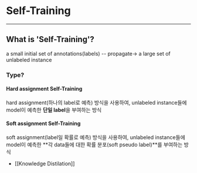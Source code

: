 # Self-Training
---
## What is 'Self-Training'?
a small initial set of annotations(labels) -- propagate-> a large set of unlabeled instance

### Type?
#### Hard assignment Self-Training

hard assignment(하나의 label로 예측) 방식을 사용하여,
unlabeled instance들에 model이 예측한 **단일 label**을 부여하는 방식
#### Soft assignment Self-Training

soft assignment(label일 확률로 예측) 방식을 사용하여,
unlabeled instance들에 model이 예측한 **각 data들에 대한 확률 분포(soft pseudo label)**를 부여하는 방식


- [[Knowledge Distilation]]

